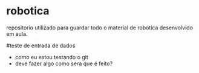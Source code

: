 # robotica
repositorio utilizado para guardar todo o material de robotica desenvolvido em aula.


#teste de entrada de dados
- como eu estou testando o git
- deve fazer algo
como sera que é feito?

